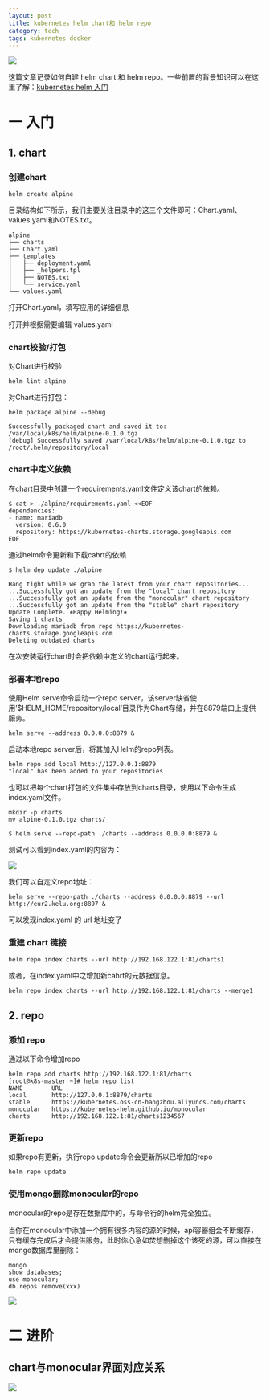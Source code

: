 ```yaml
---
layout: post
title: kubernetes helm chart和 helm repo
category: tech
tags: kubernetes docker
---
```

![](https://cdn.kelu.org/blog/tags/k8s.jpg)

这篇文章记录如何自建 helm chart 和 helm repo。一些前置的背景知识可以在这里了解：[kubernetes helm 入门](/tech/2018/05/05/k8s-helm-tutorial.html)

# 一 入门

## 1. chart

### 创建chart

```
helm create alpine
```

目录结构如下所示，我们主要关注目录中的这三个文件即可：Chart.yaml、values.yaml和NOTES.txt。

```
alpine
├── charts
├── Chart.yaml
├── templates
│   ├── deployment.yaml
│   ├── _helpers.tpl
│   ├── NOTES.txt
│   └── service.yaml
└── values.yaml
```

打开Chart.yaml，填写应用的详细信息

打开并根据需要编辑 values.yaml

### chart校验/打包

对Chart进行校验

```
helm lint alpine
```

对Chart进行打包：

```
helm package alpine --debug

Successfully packaged chart and saved it to: /var/local/k8s/helm/alpine-0.1.0.tgz
[debug] Successfully saved /var/local/k8s/helm/alpine-0.1.0.tgz to /root/.helm/repository/local
```

### chart中定义依赖

在chart目录中创建一个requirements.yaml文件定义该chart的依赖。

```
$ cat > ./alpine/requirements.yaml <<EOF
dependencies:
- name: mariadb
  version: 0.6.0
  repository: https://kubernetes-charts.storage.googleapis.com
EOF
```

通过helm命令更新和下载cahrt的依赖

```
$ helm dep update ./alpine

Hang tight while we grab the latest from your chart repositories...
...Successfully got an update from the "local" chart repository
...Successfully got an update from the "monocular" chart repository
...Successfully got an update from the "stable" chart repository
Update Complete. ⎈Happy Helming!⎈
Saving 1 charts
Downloading mariadb from repo https://kubernetes-charts.storage.googleapis.com
Deleting outdated charts
```

在次安装运行chart时会把依赖中定义的chart运行起来。

### 部署本地repo

使用Helm serve命令启动一个repo server，该server缺省使用’$HELM_HOME/repository/local’目录作为Chart存储，并在8879端口上提供服务。

```
helm serve --address 0.0.0.0:8879 &
```

启动本地repo server后，将其加入Helm的repo列表。

```
helm repo add local http://127.0.0.1:8879
"local" has been added to your repositories
```

也可以把每个chart打包的文件集中存放到charts目录，使用以下命令生成index.yaml文件。

```
mkdir -p charts
mv alpine-0.1.0.tgz charts/

$ helm serve --repo-path ./charts --address 0.0.0.0:8879 &
```

测试可以看到index.yaml的内容为：

![](https://cdn.kelu.org/blog/2018/05/20180524155509.jpg)

我们可以自定义repo地址：

```
helm serve --repo-path ./charts --address 0.0.0.0:8879 --url http://eur2.kelu.org:8897 &
```

可以发现index.yaml 的 url 地址变了

### 重建 chart 链接

```
helm repo index charts --url http://192.168.122.1:81/charts1
```

或者，在index.yaml中之增加新cahrt的元数据信息。

```
helm repo index charts --url http://192.168.122.1:81/charts --merge1
```

## 2. repo

### 添加 repo

通过以下命令增加repo

```
helm repo add charts http://192.168.122.1:81/charts
[root@k8s-master ~]# helm repo list
NAME        URL
local       http://127.0.0.1:8879/charts
stable      https://kubernetes.oss-cn-hangzhou.aliyuncs.com/charts
monocular   https://kubernetes-helm.github.io/monocular
charts      http://192.168.122.1:81/charts1234567
```

### 更新repo

如果repo有更新，执行repo update命令会更新所以已增加的repo

```
helm repo update
```

### 使用mongo删除monocular的repo

monocular的repo是存在数据库中的，与命令行的helm完全独立。

当你在monocular中添加一个拥有很多内容的源的时候，api容器组会不断缓存，只有缓存完成后才会提供服务，此时你心急如焚想删掉这个该死的源，可以直接在mongo数据库里删除：

```
mongo
show databases;
use monocular;
db.repos.remove(xxx)
```

![](https://cdn.kelu.org/blog/2018/05/20180525092317.jpg)



# 二 进阶

## chart与monocular界面对应关系

![](https://cdn.kelu.org/blog/2018/05/20180525095704.jpg)